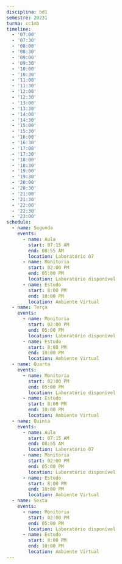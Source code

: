 ```yaml
---
disciplina: bd1
semestre: 20231
turma: cc1mb
timeline:
  - '07:00'
  - '07:30'
  - '08:00'
  - '08:30'
  - '09:00'
  - '09:30'
  - '10:00'
  - '10:30'
  - '11:00'
  - '11:30'
  - '12:00'
  - '12:30'
  - '13:00'
  - '13:30'
  - '14:00'
  - '14:30'
  - '15:00'
  - '15:30'
  - '16:00'
  - '16:30'
  - '17:00'
  - '17:30'
  - '18:00'
  - '18:30'
  - '19:00'
  - '19:30'
  - '20:00'
  - '20:30'
  - '21:00'
  - '21:30'
  - '22:00'
  - '22:30'
  - '23:00'
schedule:
  - name: Segunda
    events:
      - name: Aula
        start: 07:15 AM
        end: 08:55 AM
        location: Laboratório 07
      - name: Monitoria
        start: 02:00 PM
        end: 05:00 PM
        location: Laboratório disponível
      - name: Estudo
        start: 8:00 PM
        end: 10:00 PM
        location: Ambiente Virtual
  - name: Terça
    events:
      - name: Monitoria
        start: 02:00 PM
        end: 05:00 PM
        location: Laboratório disponível
      - name: Estudo
        start: 8:00 PM
        end: 10:00 PM
        location: Ambiente Virtual
  - name: Quarta
    events:
      - name: Monitoria
        start: 02:00 PM
        end: 05:00 PM
        location: Laboratório disponível
      - name: Estudo
        start: 8:00 PM
        end: 10:00 PM
        location: Ambiente Virtual
  - name: Quinta
    events:
      - name: Aula
        start: 07:15 AM
        end: 08:55 AM
        location: Laboratório 07
      - name: Monitoria
        start: 02:00 PM
        end: 05:00 PM
        location: Laboratório disponível
      - name: Estudo
        start: 8:00 PM
        end: 10:00 PM
        location: Ambiente Virtual
  - name: Sexta
    events:
      - name: Monitoria
        start: 02:00 PM
        end: 05:00 PM
        location: Laboratório disponível
      - name: Estudo
        start: 8:00 PM
        end: 10:00 PM
        location: Ambiente Virtual
---
```

